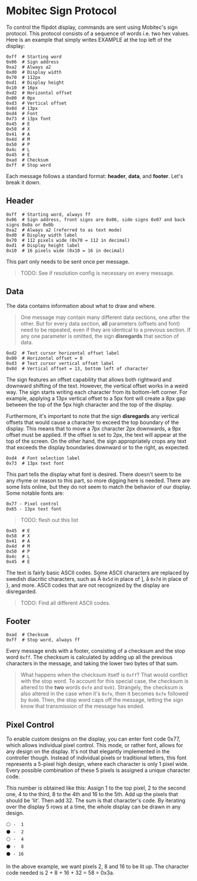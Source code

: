 # Mobitec Sign Protocol

To control the flipdot display, commands are sent using Mobitec's sign protocol. This protocol consists of a sequence of words i.e. two hex values.
Here is an example that simply writes EXAMPLE at the top left of the display:
```
0xff  # Starting word
0x06  # Sign address
0xa2  # Always a2
0xd0  # Display width
0x70  # 112px
0xd1  # Display height
0x10  # 16px
0xd2  # Horizontal offset
0x00  # 0px
0xd3  # Vertical offset
0x0d  # 13px
0xd4  # Font
0x73  # 13px font
0x45  # E
0x58  # X
0x41  # A
0x4d  # M
0x50  # P
0x4c  # L
0x45  # E
0xad  # Checksum
0xff  # Stop word
```
Each message follows a standard format: **header**, **data**, and **footer**. Let's break it down.

## Header
```
0xff  # Starting word, always ff
0x06  # Sign address, front signs are 0x06, side signs 0x07 and back signs 0x0a or 0x0b
0xa2  # Always a2 (referred to as text mode)
0xd0  # Display width label
0x70  # 112 pixels wide (0x70 = 112 in decimal)
0xd1  # Display height label
0x10  # 16 pixels wide (0x10 = 16 in decimal)
```
This part only needs to be sent once per message. 
>TODO: See if resolution config is necessary on every message.

## Data
The data contains information about what to draw and where. 
> One message may contain many different data sections, one after the other. But for every data section, **all** parameters (offsets and font) need to be repeated, even if they are identical to a previous section. If any one parameter is omitted, the sign **disregards** that section of data.

```
0xd2  # Text cursor horizontal offset label
0x00  # Horizontal offset = 0
0xd3  # Text cursor vertical offset label
0x0d  # Vertical offset = 13, bottom left of character
```
The sign features an offset capability that allows both rightward and downward shifting of the text. However, the vertical offset works in a weird way. The sign starts writing each character from its bottom-left corner. For example, applying a 13px vertical offset to a 5px font will create a 8px gap between the top of the 5px high character and the top of the display.

Furthermore, it's important to note that the sign **disregards** any vertical offsets that would cause a character to exceed the top boundary of the display. This means that to move a 7px character 2px downwards, a 9px offset must be applied. If the offset is set to 2px, the text will appear at the top of the screen. On the other hand, the sign appropriately crops any text that exceeds the display boundaries downward or to the right, as expected.
```
0xd4  # Font selection label
0x73  # 13px text font
```
This part tells the display what font is desired. There doesn't seem to be any rhyme or reason to this part, so more digging here is needed. There are some lists online, but they do not seem to match the behavior of our display.
Some notable fonts are:
```
0x77 - Pixel control
0x65 - 13px text font
```
> TODO: flesh out this list

```
0x45  # E
0x58  # X
0x41  # A
0x4d  # M
0x50  # P
0x4c  # L
0x45  # E
```
The text is fairly basic ASCII codes. Some ASCII characters are replaced by swedish diacritic characters, such as Å `0x5d` in place of ], å `0x7d` in place of }, and more. ASCII codes that are not recognized by the display are disregarded.
> TODO: Find all different ASCII codes.

## Footer
```
0xad  # Checksum
0xff  # Stop word, always ff
```
Every message ends with a footer, consisting of a checksum and the stop word `0xff`. The checksum is calculated by adding up all the previous characters in the message, and taking the lower two bytes of that sum. 
>What happens when the checksum itself is `0xff`? That would conflict with the stop word. To account for this special case, the checksum is altered to the **two** words `0xfe` and `0x01`. Strangely, the checksum is also altered in the case when it's `0xfe`, then it becomes `0xfe` followed by `0x00`. 
Then, the stop word caps off the message, letting the sign know that transmission of the message has ended.

## Pixel Control
To enable custom designs on the display, you can enter font code 0x77, which allows individual pixel control. This mode, or rather font, allows for any design on the display. It's not that elegantly implemented in the controller though. Instead of individual pixels or traditional letters, this font represents a 5-pixel high design, where each character is only 1 pixel wide. Every possible combination of these 5 pixels is assigned a unique character code.

This number is obtained like this: Assign 1 to the top pixel, 2 to the second one, 4 to the third, 8 to the 4th and 16 to the 5th. Add up the pixels that should be 'lit'. Then add 32. The sum is that character's code. By iterating over the display 5 rows at a time, the whole display can be drawn in any design.

```
⚪ -  1
⚫ -  2
⚪ -  4
⚫ -  8
⚫ - 16
```
In the above example, we want pixels 2, 8 and 16 to be lit up. The character code needed is 2 + 8 + 16 + 32 = 58 = 0x3a.


